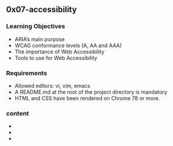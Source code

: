 ## 0x07-accessibility

### Learning Objectives

- ARIA’s main purpose
- WCAG conformance levels (A, AA and AAA)
- The importance of Web Accessibility
- Tools to use for Web Accessibility

### Requirements

- Allowed editors: vi, vim, emacs
- A README.md at the root of the project directory is mandatory
- HTML and CSS have been rendered on Chrome 78 or more.

### content

- 
- 
- 
